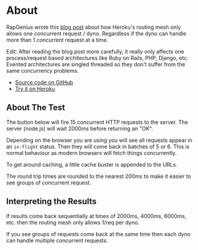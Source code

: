 # About

RapGenius wrote this [blog post](http://rapgenius.com/James-somers-herokus-ugly-secret-lyrics) 
about how Heroku's routing mesh only allows one concurrent request / dyno. Regardless if the dyno can 
handle more than 1 concurrent request at a time. 

Edit: After reading the blog post more carefully, it really only affects one process/request based
architectures like Ruby on Rails, PHP, Django, etc. Evented architectures are singled threaded
so they don't suffer from the same concurrency problems.

* [Source code on GitHub](https://github.com/mostlygeek/heroku-concurrency-test)
* [Try it on Heroku](http://test-concurrency.herokuapp.com/)

## About The Test

The button below will fire 15 concurrent HTTP requests to the server. The server (node.js) will 
wait 2000ms before returning an "OK". 

Depending on the browser you are using you will see all requests appear in an `in-flight` status.
Then they will come back in batches of 5 or 6. This is normal behaviour as modern browsers will
fetch things concurrently. 

To get around caching, a little cache buster is appended to the URLs.

The round trip times are rounded to the nearest 200ms to make it easier to see groups 
of concurrent request. 

## Interpreting the Results

If results come back sequentially at times of 2000ms, 4000ms, 6000ms, etc. then 
the routing mesh only allows 1/req per dyno. 

If you see groups of requests come back at the same time then each dyno can 
handle multiple concurrent requests.    
